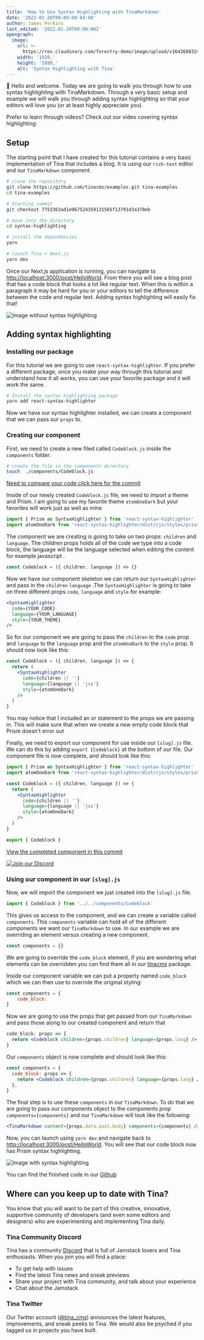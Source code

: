 ```yaml
---
title: 'How to Use Syntax Highlighting with TinaMarkdown'
date: '2022-01-20T00:00:00-04:00'
author: James Perkins
last_edited: '2022-01-20T00:00:00Z'
opengraph:
  image:
    url: >-
      https://res.cloudinary.com/forestry-demo/image/upload/v1642688324/blog-media/syntax-highlighting-with-tina/syntax-highlight-cover.png
    width: '1920,'
    height: '1080,'
    alt: 'Syntax Highlighting with Tina'
---
```


👋 Hello and welcome. Today we are going to walk you through how to use syntax highlighting with TinaMarkdown. Through a very basic setup and example we will walk you through adding syntax highlighting so that your editors will love you (or at least highly appreciate you).

Prefer to learn through videos? Check out our video covering syntax highlighting:

<Youtube embedSrc="https://www.youtube.com/embed/Qp-7YlGisBM" />

## Setup

The starting point that I have created for this tutorial contains a very basic implementation of Tina that includes a blog. It is using our `rich-text` editor and our `TinaMarkdown` component.

```bash
# clone the repository
git clone https://github.com/tinacms/examples.git tina-examples
cd tina-examples

# Starting commit
git checkout 7753363ad1e967524359131565f13791d3a378eb

# move into the directory
cd syntax-highlighting

# install the dependencies
yarn

# launch Tina + Next.js
yarn dev
```

Once our Next.js application is running, you can navigate to [http://localhost:3000/post/HelloWorld](http://localhost:3000/post/HelloWorld). From there you will see a blog post that has a code block that looks a lot like regular text. When this is within a paragraph it may be hard for you or your editors to tell the difference between the code and regular text. Adding syntax highlighting will easily fix that!

![Image without syntax highlighting](https://res.cloudinary.com/forestry-demo/image/upload/v1642686958/blog-media/syntax-highlighting-with-tina/before-image.webp)

## Adding syntax highlighting

### Installing our package

For this tutorial we are going to use `react-syntax-highlighter`. If you prefer a different package, once you make your way through this tutorial and understand how it all works, you can use your favorite package and it will work the same.

```bash
# Install the syntax highlighting package
yarn add react-syntax-highlighter
```

Now we have our syntax highlighter installed, we can create a component that we can pass our `props` to.

### Creating our component

First, we need to create a new filed called `Codeblock.js` inside the `components` folder.

```bash
# create the file in the components directory
touch  ./components/Codeblock.js
```

[Need to compare your code click here for the commit](https://github.com/tinacms/examples/commit/cdfbe238aa5510ec699f4b5066daf3dfc5fcb5ae)

Inside of our newly created `Codeblock.js` file, we need to import a theme and Prism. I am going to use my favorite theme `atomOneDark` but your favorites will work just as well as mine

```jsx
import { Prism as SyntaxHighlighter } from 'react-syntax-highlighter'
import atomOneDark from 'react-syntax-highlighter/dist/cjs/styles/prism/material-dark'
```

The component we are creating is going to take on two props: `children` and `language`. The children props holds all of the code we type into a code block, the language will be the language selected when editing the content for example javascript .

```jsx
const Codeblock = ({ children, language }) => {}
```

Now we have our component skeleton we can return our `SyntaxHighlighter` and pass in the `children` `language` .The `SyntaxHighlighter` is going to take on three different props `code`, `language` and `style` for example:

```jsx
<SyntaxHighlighter
  code={YOUR_CODE}
  language={YOUR_LANGUAGE}
  style={YOUR_THEME}
/>
```

So for our component we are going to pass the `children` to the `code` prop and `language` to the `language` prop and the `atomOneDark` to the `style` prop. It should now look like this:

```jsx
const Codeblock = ({ children, language }) => {
  return (
    <SyntaxHighlighter
      code={children || ''}
      language={language || 'jsx'}
      style={atomOneDark}
    />
  )
}
```

You may notice that I included an _or_ statement to the props we are passing in. This will make sure that when we create a new empty code block that Prism doesn’t error out

Finally, we need to export our component for use inside our `[slug].js` file. We can do this by adding `export {Codeblock}` at the bottom of our file. Our component file is now complete, and should look like this:

```jsx
import { Prism as SyntaxHighlighter } from 'react-syntax-highlighter'
import atomOneDark from 'react-syntax-highlighter/dist/cjs/styles/prism/material-dark'

const Codeblock = ({ children, language }) => {
  return (
    <SyntaxHighlighter
      code={children || ''}
      language={language || 'jsx'}
      style={atomOneDark}
    />
  )
}

export { Codeblock }
```

[View the completed component in this commit](https://github.com/tinacms/examples/commit/983d80dd7fa07e29fb0d6802d989e40f260fb95d)

[![Join our Discord](https://res.cloudinary.com/forestry-demo/image/upload/v1642688157/blog-media/Join_our_discord.webp)](https://discord.com/invite/zumN63Ybpf)

### Using our component in our `[slug].js`

Now, we will import the component we just created into the `[slug].js` file.

```jsx
import { Codeblock } from '../../components/Codeblock'
```

This gives us access to the component, and we can create a variable called `components`. This `components` variable can hold all of the different components we want our `TinaMarkdown` to use. In our example we are overriding an element versus creating a new component.

```jsx
const components = {}
```

We are going to override the `code_block` element, if you are wondering what elements can be overridden you can find them all in our [tinacms](https://github.com/tinacms/tinacms/blob/main/packages/tinacms/src/rich-text.tsx) package.

Inside our component variable we can put a property named `code_block` which we can then use to override the original styling:

```jsx
const components = {
    code_block:
}
```

Now we are going to use the props that get passed from our `TinaMarkdown` and pass those along to our created component and return that

```jsx
code_block: props => {
  return <Codeblock children={props.children} language={props.lang} />
}
```

Our `components` object is now complete and should look like this:

```jsx
const components = {
  code_block: props => {
    return <Codeblock children={props.children} language={props.lang} />
  },
}
```

The final step is to use these `components` in our `TinaMarkdown`. To do that we are going to pass our components object to the components prop `components={components}` and our `TinaMarkdown` will look like the following:

```jsx
<TinaMarkdown content={props.data.post.body} components={components} />
```

Now, you can launch using `yarn dev` and navigate back to [http://localhost:3000/post/HelloWorld](http://localhost:3000/post/HelloWorld). You will see that our code block now has Prism syntax highlighting.

![Image with syntax highlighting](https://res.cloudinary.com/forestry-demo/image/upload/v1642686958/blog-media/syntax-highlighting-with-tina/after-image.webp)

You can find the finished code in our [Github](https://github.com/tinacms/examples/tree/main/syntax-highlighting)

## Where can you keep up to date with Tina?

You know that you will want to be part of this creative, innovative, supportive community of developers (and even some editors and designers) who are experimenting and implementing Tina daily.

### Tina Community Discord

Tina has a community [Discord](https://discord.com/invite/zumN63Ybpf) that is full of Jamstack lovers and Tina enthusiasts. When you join you will find a place:

- To get help with issues
- Find the latest Tina news and sneak previews
- Share your project with Tina community, and talk about your experience
- Chat about the Jamstack

### Tina Twitter

Our Twitter account ([@tina_cms](https://twitter.com/tina_cms)) announces the latest features, improvements, and sneak peeks to Tina. We would also be psyched if you tagged us in projects you have built.
